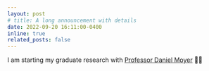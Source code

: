 ```yaml
---
layout: post
# title: A long announcement with details
date: 2022-09-20 16:11:00-0400
inline: true
related_posts: false
---
```


I am starting my graduate research with [Professor Daniel Moyer](https://engineering.vanderbilt.edu/bio/daniel-moyer) :technologist: